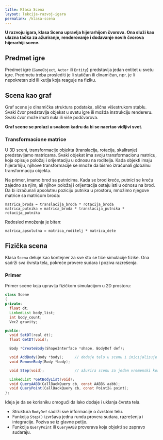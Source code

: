 ```yaml
---
title: Klasa Scena
layout: lekcija-razvoj-igara
permalink: /klasa-scena
---
```


**U razvoju igara, klasa Scena upravlja hijerarhijom čvorova. Ona služi kao ulazna tačka za ažuriranje, renderovanje i dodavanje novih čvorova hijerarhiji scene.**

## Predmet igre

Predmet igre (`GameObject`, `Actor` ili `Entity`) predstavlja jedan entitet u svetu igre. Predmetu treba proslediti je li statičan ili dinamičan, npr. je li nepokretan zid ili kutija koja reaguje na fiziku.

## Scena kao graf

Graf scene je dinamička struktura podataka, slična višestrukom stablu. Svaki čvor predstavlja objekat u svetu igre ili možda instrukciju rendereru. Svaki čvor može imati nula ili više podčvorova.

**Graf scene se prolazi u svakom kadru da bi se nacrtao vidljivi svet.**

### Transformacione matrice

U 3D sceni, transformacije objekta (translacija, rotacija, skaliranje) predstavljamo matricama. Svaki objekat ima svoju transformacionu matricu, koja opisuje položaj i orijentaciju u odnosu na roditelja. Kada objekti imaju hijerarhiju, njihove transformacije se množe da bismo izračunali globalnu transformaciju objekta.

Na primer, imamo brod sa putnicima. Kada se brod kreće, putnici se kreću zajedno sa njim, ali njihov položaj i orijentacija ostaju isti u odnosu na brod. Da bi izračunali apsolutnu poziciju putnika u prostoru, množimo njegove matrice sa matricom broda:

```
matrica_broda = translacija_broda * rotacija_broda
matrica_putnika = matrica_broda * translacija_putnika * rotacija_putnika
```

Redosled množenja je bitan:

```
matrica_apsolutna = matrica_roditelj * matrica_dete
```

## Fizička scena

Klasa `Scena` deluje kao kontejner za sve što se tiče simulacije fizike. Ona sadrži sva čvrsta tela, pokreće provere sudara i poziva razrešenja.

### Primer

Primer scene koja upravlja fizičkom simulacijom u 2D prostoru:

```java
class Scene
{
private:
  float dt;
  LinkedList body_list;
  int body_count;
  Vec2 gravity;

public:
  void SetDT(real dt);
  float GetDT(void);

  Body *CreateBody(ShapeInterface *shape, BodyDef def);

  void AddBody(Body *body);     // dodaje telo u scenu i inicijalizuje ga (računa masu)
  void RemoveBody(Body *body);

  void Step(void);              // ažurira scenu za jedan vremenski korak

  LinkedList *GetBodyList(void);
  void QueryAABB(CallBackQuery cb, const AABB& aabb);
  void QueryPoint(CallBackQuery cb, const Point2& point);
};
```

Ideja je da se korisniku omogući da lako dodaje i uklanja čvrsta tela. 
* Struktura `BodyDef` sadrži sve informacije o čvrstom telu. 
* Funkcija `Step()` izvršava jednu rundu provera sudara, razrešenja i integracije. Poziva se iz glavne petlje. 
* Funkcija `QueryPoint` ili `QueryAABB` proverava koja objekti se zapravo sudaraju.
